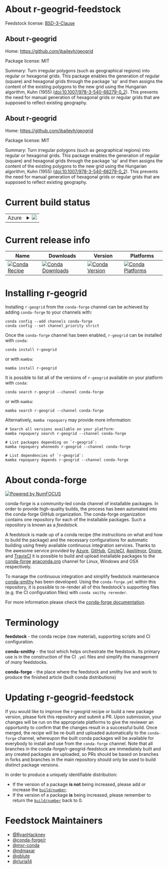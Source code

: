 About r-geogrid-feedstock
=========================

Feedstock license: [BSD-3-Clause](https://github.com/conda-forge/r-geogrid-feedstock/blob/main/LICENSE.txt)


About r-geogrid
---------------

Home: https://github.com/jbaileyh/geogrid

Package license: MIT

Summary: Turn irregular polygons (such as geographical regions) into regular or hexagonal grids. This package enables the generation of regular (square) and hexagonal grids through the package 'sp' and then assigns the content of the existing polygons to the new grid using the Hungarian algorithm, Kuhn (1955) (<doi:10.1007/978-3-540-68279-0_2>). This prevents the need for manual generation of hexagonal grids or regular grids that are supposed to reflect existing geography.

About r-geogrid
---------------

Home: https://github.com/jbaileyh/geogrid

Package license: MIT

Summary: Turn irregular polygons (such as geographical regions) into regular or hexagonal grids. This package enables the generation of regular (square) and hexagonal grids through the package 'sp' and then assigns the content of the existing polygons to the new grid using the Hungarian algorithm, Kuhn (1955) (<doi:10.1007/978-3-540-68279-0_2>). This prevents the need for manual generation of hexagonal grids or regular grids that are supposed to reflect existing geography.

Current build status
====================


<table>
    
  <tr>
    <td>Azure</td>
    <td>
      <details>
        <summary>
          <a href="https://dev.azure.com/conda-forge/feedstock-builds/_build/latest?definitionId=10748&branchName=main">
            <img src="https://dev.azure.com/conda-forge/feedstock-builds/_apis/build/status/r-geogrid-feedstock?branchName=main">
          </a>
        </summary>
        <table>
          <thead><tr><th>Variant</th><th>Status</th></tr></thead>
          <tbody><tr>
              <td>linux_64_r_base4.3</td>
              <td>
                <a href="https://dev.azure.com/conda-forge/feedstock-builds/_build/latest?definitionId=10748&branchName=main">
                  <img src="https://dev.azure.com/conda-forge/feedstock-builds/_apis/build/status/r-geogrid-feedstock?branchName=main&jobName=linux&configuration=linux%20linux_64_r_base4.3" alt="variant">
                </a>
              </td>
            </tr><tr>
              <td>linux_64_r_base4.4</td>
              <td>
                <a href="https://dev.azure.com/conda-forge/feedstock-builds/_build/latest?definitionId=10748&branchName=main">
                  <img src="https://dev.azure.com/conda-forge/feedstock-builds/_apis/build/status/r-geogrid-feedstock?branchName=main&jobName=linux&configuration=linux%20linux_64_r_base4.4" alt="variant">
                </a>
              </td>
            </tr><tr>
              <td>osx_64_r_base4.3</td>
              <td>
                <a href="https://dev.azure.com/conda-forge/feedstock-builds/_build/latest?definitionId=10748&branchName=main">
                  <img src="https://dev.azure.com/conda-forge/feedstock-builds/_apis/build/status/r-geogrid-feedstock?branchName=main&jobName=osx&configuration=osx%20osx_64_r_base4.3" alt="variant">
                </a>
              </td>
            </tr><tr>
              <td>osx_64_r_base4.4</td>
              <td>
                <a href="https://dev.azure.com/conda-forge/feedstock-builds/_build/latest?definitionId=10748&branchName=main">
                  <img src="https://dev.azure.com/conda-forge/feedstock-builds/_apis/build/status/r-geogrid-feedstock?branchName=main&jobName=osx&configuration=osx%20osx_64_r_base4.4" alt="variant">
                </a>
              </td>
            </tr><tr>
              <td>win_64_r_base4.3</td>
              <td>
                <a href="https://dev.azure.com/conda-forge/feedstock-builds/_build/latest?definitionId=10748&branchName=main">
                  <img src="https://dev.azure.com/conda-forge/feedstock-builds/_apis/build/status/r-geogrid-feedstock?branchName=main&jobName=win&configuration=win%20win_64_r_base4.3" alt="variant">
                </a>
              </td>
            </tr><tr>
              <td>win_64_r_base4.4</td>
              <td>
                <a href="https://dev.azure.com/conda-forge/feedstock-builds/_build/latest?definitionId=10748&branchName=main">
                  <img src="https://dev.azure.com/conda-forge/feedstock-builds/_apis/build/status/r-geogrid-feedstock?branchName=main&jobName=win&configuration=win%20win_64_r_base4.4" alt="variant">
                </a>
              </td>
            </tr>
          </tbody>
        </table>
      </details>
    </td>
  </tr>
</table>

Current release info
====================

| Name | Downloads | Version | Platforms |
| --- | --- | --- | --- |
| [![Conda Recipe](https://img.shields.io/badge/recipe-r--geogrid-green.svg)](https://anaconda.org/conda-forge/r-geogrid) | [![Conda Downloads](https://img.shields.io/conda/dn/conda-forge/r-geogrid.svg)](https://anaconda.org/conda-forge/r-geogrid) | [![Conda Version](https://img.shields.io/conda/vn/conda-forge/r-geogrid.svg)](https://anaconda.org/conda-forge/r-geogrid) | [![Conda Platforms](https://img.shields.io/conda/pn/conda-forge/r-geogrid.svg)](https://anaconda.org/conda-forge/r-geogrid) |

Installing r-geogrid
====================

Installing `r-geogrid` from the `conda-forge` channel can be achieved by adding `conda-forge` to your channels with:

```
conda config --add channels conda-forge
conda config --set channel_priority strict
```

Once the `conda-forge` channel has been enabled, `r-geogrid` can be installed with `conda`:

```
conda install r-geogrid
```

or with `mamba`:

```
mamba install r-geogrid
```

It is possible to list all of the versions of `r-geogrid` available on your platform with `conda`:

```
conda search r-geogrid --channel conda-forge
```

or with `mamba`:

```
mamba search r-geogrid --channel conda-forge
```

Alternatively, `mamba repoquery` may provide more information:

```
# Search all versions available on your platform:
mamba repoquery search r-geogrid --channel conda-forge

# List packages depending on `r-geogrid`:
mamba repoquery whoneeds r-geogrid --channel conda-forge

# List dependencies of `r-geogrid`:
mamba repoquery depends r-geogrid --channel conda-forge
```


About conda-forge
=================

[![Powered by
NumFOCUS](https://img.shields.io/badge/powered%20by-NumFOCUS-orange.svg?style=flat&colorA=E1523D&colorB=007D8A)](https://numfocus.org)

conda-forge is a community-led conda channel of installable packages.
In order to provide high-quality builds, the process has been automated into the
conda-forge GitHub organization. The conda-forge organization contains one repository
for each of the installable packages. Such a repository is known as a *feedstock*.

A feedstock is made up of a conda recipe (the instructions on what and how to build
the package) and the necessary configurations for automatic building using freely
available continuous integration services. Thanks to the awesome service provided by
[Azure](https://azure.microsoft.com/en-us/services/devops/), [GitHub](https://github.com/),
[CircleCI](https://circleci.com/), [AppVeyor](https://www.appveyor.com/),
[Drone](https://cloud.drone.io/welcome), and [TravisCI](https://travis-ci.com/)
it is possible to build and upload installable packages to the
[conda-forge](https://anaconda.org/conda-forge) [anaconda.org](https://anaconda.org/)
channel for Linux, Windows and OSX respectively.

To manage the continuous integration and simplify feedstock maintenance
[conda-smithy](https://github.com/conda-forge/conda-smithy) has been developed.
Using the ``conda-forge.yml`` within this repository, it is possible to re-render all of
this feedstock's supporting files (e.g. the CI configuration files) with ``conda smithy rerender``.

For more information please check the [conda-forge documentation](https://conda-forge.org/docs/).

Terminology
===========

**feedstock** - the conda recipe (raw material), supporting scripts and CI configuration.

**conda-smithy** - the tool which helps orchestrate the feedstock.
                   Its primary use is in the construction of the CI ``.yml`` files
                   and simplify the management of *many* feedstocks.

**conda-forge** - the place where the feedstock and smithy live and work to
                  produce the finished article (built conda distributions)


Updating r-geogrid-feedstock
============================

If you would like to improve the r-geogrid recipe or build a new
package version, please fork this repository and submit a PR. Upon submission,
your changes will be run on the appropriate platforms to give the reviewer an
opportunity to confirm that the changes result in a successful build. Once
merged, the recipe will be re-built and uploaded automatically to the
`conda-forge` channel, whereupon the built conda packages will be available for
everybody to install and use from the `conda-forge` channel.
Note that all branches in the conda-forge/r-geogrid-feedstock are
immediately built and any created packages are uploaded, so PRs should be based
on branches in forks and branches in the main repository should only be used to
build distinct package versions.

In order to produce a uniquely identifiable distribution:
 * If the version of a package **is not** being increased, please add or increase
   the [``build/number``](https://docs.conda.io/projects/conda-build/en/latest/resources/define-metadata.html#build-number-and-string).
 * If the version of a package **is** being increased, please remember to return
   the [``build/number``](https://docs.conda.io/projects/conda-build/en/latest/resources/define-metadata.html#build-number-and-string)
   back to 0.

Feedstock Maintainers
=====================

* [@RyanHackney](https://github.com/RyanHackney/)
* [@conda-forge/r](https://github.com/orgs/conda-forge/teams/r/)
* [@mxr-conda](https://github.com/mxr-conda/)
* [@ndmaxar](https://github.com/ndmaxar/)
* [@oblute](https://github.com/oblute/)
* [@rluria14](https://github.com/rluria14/)

